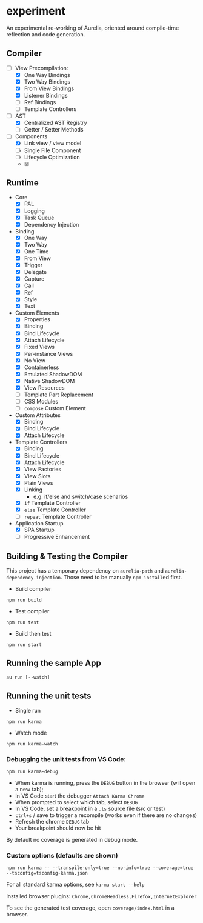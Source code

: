 # experiment

An experimental re-working of Aurelia, oriented around compile-time reflection and code generation.

## Compiler

* [ ] View Precompilation:
  * [x] One Way Bindings
  * [x] Two Way Bindings
  * [x] From View Bindings
  * [x] Listener Bindings
  * [ ] Ref Bindings
  * [ ] Template Controllers
* [ ] AST
  * [x] Centralized AST Registry
  * [ ] Getter / Setter Methods
* [ ] Components
  * [x] Link view / view model
  * [ ] Single File Component
  * [ ] Lifecycle Optimization
  * [x] <import from="..." />

## Runtime

* Core
  * [x] PAL
  * [x] Logging
  * [x] Task Queue
  * [x] Dependency Injection
* Binding
  * [x] One Way
  * [x] Two Way 
  * [x] One Time
  * [x] From View
  * [x] Trigger
  * [x] Delegate
  * [x] Capture
  * [x] Call
  * [x] Ref
  * [x] Style
  * [x] Text
* Custom Elements
  * [x] Properties
  * [x] Binding
  * [x] Bind Lifecycle
  * [x] Attach Lifecycle
  * [x] Fixed Views
  * [x] Per-instance Views
  * [x] No View
  * [x] Containerless
  * [x] Emulated ShadowDOM
  * [x] Native ShadowDOM
  * [x] View Resources
  * [ ] Template Part Replacement
  * [ ] CSS Modules
  * [ ] `compose` Custom Element
* Custom Attributes
  * [x] Binding
  * [x] Bind Lifecycle
  * [x] Attach Lifecycle
* Template Controllers
  * [x] Binding
  * [x] Bind Lifecycle
  * [x] Attach Lifecycle
  * [x] View Factories
  * [x] View Slots
  * [x] Plain Views
  * [x] Linking
    * e.g. if/else and switch/case scenarios
  * [x] `if` Template Controller
  * [x] `else` Template Controller
  * [ ] `repeat` Template Controller
* Application Startup
  * [x] SPA Startup
  * [ ] Progressive Enhancement

## Building & Testing the Compiler

This project has a temporary dependency on `aurelia-path` and `aurelia-dependency-injection`. Those need to be manually `npm install`ed first.

* Build compiler

```shell
npm run build
```

* Test compiler

```shell
npm run test
```

* Build then test

```shell
npm run start
```

## Running the sample App

```shell
au run [--watch]
```

## Running the unit tests

* Single run

```shell
npm run karma
```

* Watch mode

```shell
npm run karma-watch
```

### Debugging the unit tests from VS Code:


```shell
npm run karma-debug
```

- When karma is running, press the `DEBUG` button in the browser (will open a new tab);
- In VS Code start the debugger `Attach Karma Chrome`
- When prompted to select which tab, select `DEBUG`
- In VS Code, set a breakpoint in a `.ts` source file (src or test)
- `ctrl+s` / save to trigger a recompile (works even if there are no changes)
- Refresh the chrome `DEBUG` tab
- Your breakpoint should now be hit

By default no coverage is generated in debug mode.


### Custom options (defaults are shown)

```shell
npm run karma -- --transpile-only=true --no-info=true --coverage=true --tsconfig=tsconfig-karma.json
```

For all standard karma options, see `karma start --help`

Installed browser plugins: `Chrome,ChromeHeadless,Firefox,InternetExplorer`

To see the generated test coverage, open `coverage/index.html` in a browser.
